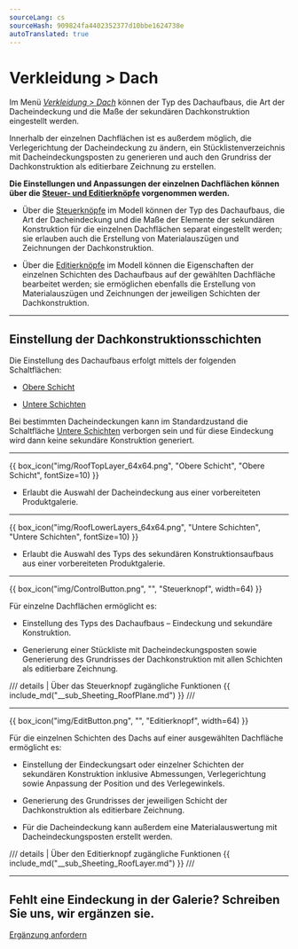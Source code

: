```yaml
---
sourceLang: cs
sourceHash: 909824fa4402352377d10bbe1624738e
autoTranslated: true
---
```


<h1>Verkleidung &gt; Dach</h1>

<p>Im Menü <u><i>Verkleidung &gt; Dach</i></u> können der Typ des Dachaufbaus, die Art der Dacheindeckung und die Maße der sekundären Dachkonstruktion eingestellt werden.</p>

<p>Innerhalb der einzelnen Dachflächen ist es außerdem möglich, die Verlegerichtung der Dacheindeckung zu ändern, ein Stücklistenverzeichnis mit Dacheindeckungsposten zu generieren und auch den Grundriss der Dachkonstruktion als editierbare Zeichnung zu erstellen.</p>

<p><b>Die Einstellungen und Anpassungen der einzelnen Dachflächen können über die <u>Steuer- und Editierknöpfe</u> vorgenommen werden.</b></p>

<ul>
  <li><p>Über die <u>Steuerknöpfe</u> im Modell können der Typ des Dachaufbaus, die Art der Dacheindeckung und die Maße der Elemente der sekundären Konstruktion für die einzelnen Dachflächen separat eingestellt werden; sie erlauben auch die Erstellung von Materialauszügen und Zeichnungen der Dachkonstruktion.</p></li>
  <li><p>Über die <u>Editierknöpfe</u> im Modell können die Eigenschaften der einzelnen Schichten des Dachaufbaus auf der gewählten Dachfläche bearbeitet werden; sie ermöglichen ebenfalls die Erstellung von Materialauszügen und Zeichnungen der jeweiligen Schichten der Dachkonstruktion.</p></li>
</ul>

<hr class="main"> <!-- Vodorovná čára jako oddělovač sekce -->

<h2>Einstellung der Dachkonstruktionsschichten</h2>
<p>Die Einstellung des Dachaufbaus erfolgt mittels der folgenden Schaltflächen:</p>

<ul>
  <li><p><u>Obere Schicht</u></p></li>
  <li><p><u>Untere Schichten</u></p></li>
</ul>

<p>
Bei bestimmten Dacheindeckungen kann im Standardzustand die Schaltfläche <u>Untere Schichten</u> verborgen sein und für diese Eindeckung wird dann keine sekundäre Konstruktion generiert.
</p> 

<hr> <!-- Vodorovná čára jako oddělovač sekce -->

{{ box_icon("img/RoofTopLayer_64x64.png", "Obere Schicht", "Obere Schicht", fontSize=10) }}
<ul>
  <li><p>Erlaubt die Auswahl der Dacheindeckung aus einer vorbereiteten Produktgalerie.</p></li>
</ul>

<hr> <!-- Vodorovná čára jako oddělovač sekce -->

{{ box_icon("img/RoofLowerLayers_64x64.png", "Untere Schichten", "Untere Schichten", fontSize=10) }}
<ul>
  <li><p>Erlaubt die Auswahl des Typs des sekundären Konstruktionsaufbaus aus einer vorbereiteten Produktgalerie.</p></li>
</ul>

<hr class="main"> <!-- Vodorovná čára jako oddělovač sekce -->

{{ box_icon("img/ControlButton.png", "", "Steuerknopf", width=64) }}

<p>Für einzelne Dachflächen ermöglicht es:</p>

<ul>
  <li><p>Einstellung des Typs des Dachaufbaus – Eindeckung und sekundäre Konstruktion.</p></li>
  <li><p>Generierung einer Stückliste mit Dacheindeckungsposten sowie Generierung des Grundrisses der Dachkonstruktion mit allen Schichten als editierbare Zeichnung.</p></li>
</ul>

/// details | Über das Steuerknopf zugängliche Funktionen
{{ include_md("__sub_Sheeting_RoofPlane.md") }}
///


<hr class="main"> <!-- Vodorovná čára jako oddělovač sekce -->

{{ box_icon("img/EditButton.png", "", "Editierknopf", width=64) }}

<p>Für die einzelnen Schichten des Dachs auf einer ausgewählten Dachfläche ermöglicht es:</p>

<ul>
  <li><p>Einstellung der Eindeckungsart oder einzelner Schichten der sekundären Konstruktion inklusive Abmessungen, Verlegerichtung sowie Anpassung der Position und des Verlegewinkels.</p></li>
  <li><p>Generierung des Grundrisses der jeweiligen Schicht der Dachkonstruktion als editierbare Zeichnung.</p></li>
  <li><p>Für die Dacheindeckung kann außerdem eine Materialauswertung mit Dacheindeckungsposten erstellt werden.</p></li>
</ul>

/// details | Über den Editierknopf zugängliche Funktionen
{{ include_md("__sub_Sheeting_RoofLayer.md") }}
///


<hr class="main"> <!-- Vodorovná čára jako oddělovač sekce -->

<h2>Fehlt eine Eindeckung in der Galerie? Schreiben Sie uns, wir ergänzen sie.</h2>
<a href="mailto:jiri.podval@histruct.com?subject=Anfrage zum HiStruct Gebäude-Konfigurator" class="btn">
  Ergänzung anfordern
</a>

<!-- product: HiStruct Roofs -->